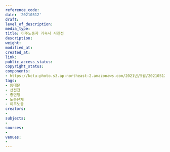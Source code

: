 ```yaml
---
reference_code: 
date: '20210512'
draft: 
level_of_description: 
media_type: 
title: 이주노동자 기숙사 사진전
description: 
weight: 
modified_at: 
created_at: 
link: 
public_access_status: 
copyright_status: 
components:
- https://kctu-photo.s3.ap-northeast-2.amazonaws.com/2021년/5월/20210512-이주노동자+기숙사+사진전_동대문_선전전_총연맹_노동단체_이주노동/_1DX0122.jpg
tags:
- 동대문
- 선전전
- 총연맹
- 노동단체
- 이주노동
creators:
- 
subjects:
- 
sources:
- 
venues:
- 
---
```

